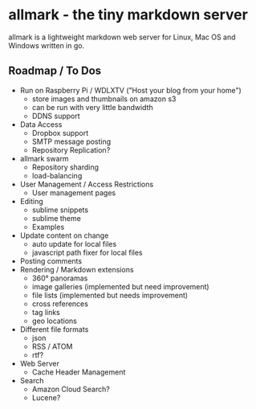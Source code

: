 # allmark - the tiny markdown server

allmark is a lightweight markdown web server for Linux, Mac OS and Windows written in go.

## Roadmap / To Dos

- Run on Raspberry Pi / WDLXTV ("Host your blog from your home")
    - store images and thumbnails on amazon s3
    - can be run with very little bandwidth
    - DDNS support
- Data Access
    - Dropbox support
    - SMTP message posting
    - Repository Replication?
- allmark swarm
    - Repository sharding
    - load-balancing
- User Management / Access Restrictions
    - User management pages
- Editing
    - sublime snippets
    - sublime theme
    - Examples
- Update content on change
    - auto update for local files
    - javascript path fixer for local files
- Posting comments
- Rendering / Markdown extensions
    - 360° panoramas
    - image galleries (implemented but need improvement)
    - file lists (implemented but needs improvement)
    - cross references
    - tag links
    - geo locations
- Different file formats
    - json
    - RSS / ATOM
    - rtf?
- Web Server
    - Cache Header Management
- Search
    - Amazon Cloud Search?
    - Lucene?